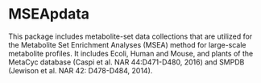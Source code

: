 # MSEApdata
This package includes metabolite-set data collections that are utilized for the Metabolite Set Enrichment Analyses (MSEA) method for large-scale metabolite profiles. It includes Ecoli, Human and Mouse, and plants of the MetaCyc database (Caspi et al. NAR 44:D471-D480, 2016) and SMPDB (Jewison et al. NAR 42: D478-D484, 2014).